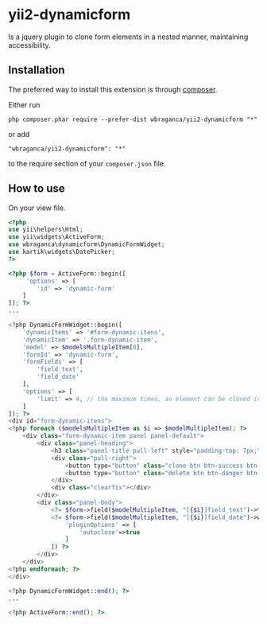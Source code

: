 yii2-dynamicform
===================
Is a jquery plugin to clone form elements in a nested manner, maintaining accessibility.

Installation
------------

The preferred way to install this extension is through [composer](http://getcomposer.org/download/).

Either run

```
php composer.phar require --prefer-dist wbraganca/yii2-dynamicform "*"
```

or add

```
"wbraganca/yii2-dynamicform": "*"
```

to the require section of your `composer.json` file.


How to use
----------

On your view file.

```php
<?php
use yii\helpers\Html;
use yii\widgets\ActiveForm;
use wbraganca\dynamicform\DynamicFormWidget;
use kartik\widgets\DatePicker;
?>

<?php $form = ActiveForm::begin([
     'options' => [
        'id' => 'dynamic-form'
    ]
]); ?>
...

<?php DynamicFormWidget::begin([
    'dynamicItems' => '#form-dynamic-itens',
    'dynamicItem' => '.form-dynamic-item',
    'model' => $modelsMultipleItem[0],
    'formId' => 'dynamic-form',
    'formFields' => [
        'field_text',
        'field_date'
    ],
    'options' => [
        'limit' => 4, // the maximum times, an element can be cloned (default 999)
    ]
]); ?>
<div id="form-dynamic-itens">
<?php foreach ($modelsMultipleItem as $i => $modelMultipleItem): ?>
    <div class="form-dynamic-item panel panel-default">
        <div class="panel-heading">
            <h3 class="panel-title pull-left" style="padding-top: 7px;">Item</h3>
            <div class="pull-right">
                <button type="button" class="clone btn btn-success btn-sm">Clone</button>
                <button type="button" class="delete btn btn-danger btn-sm">Delete</button>
            </div>
            <div class="clearfix"></div>
        </div>
        <div class="panel-body">
            <?= $form->field($modelMultipleItem, "[{$i}]field_text")->textInput(['maxlength' => 64]) ?>
            <?= $form->field($modelMultipleItem, "[{$i}]field_date")->widget(DatePicker::classname(), [
                'pluginOptions' => [
                    'autoclose'=>true
                ]
            ]) ?>
        </div>
    </div>
<?php endforeach; ?>
</div>

<?php DynamicFormWidget::end(); ?>
...

<?php ActiveForm::end(); ?>
```
